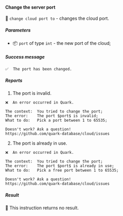 #### Change the server port

🔧 `change cloud port to` - changes the cloud port.

##### Parameters

* 📦 `port` of type `int` - the new port of the cloud;

<!-- or...
🚫 This instruction takes no parameters.
-->

##### Success message

```
✅  The port has been changed.
```

##### Reports

1. The port is invalid.
```
❌  An error occurred in Quark.

The context:  You tried to change the port;
The error:    The port $port$ is invalid;
What to do:   Pick a port between 1 to 65535;

Doesn't work? Ask a question!
https://github.com/quark-database/cloud/issues
```

2. The port is already in use.
```
❌  An error occurred in Quark.

The context:  You tried to change the port;
The error:    The port $port$ is already in use;
What to do:   Pick a free port between 1 to 65535;

Doesn't work? Ask a question!
https://github.com/quark-database/cloud/issues
```

##### Result

🚫 This instruction returns no result.